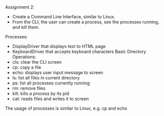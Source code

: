 Assignment 2:
- Create a Command Line Interface, similar to Linux.
- From the CLI, the user can create a process, see the processes running, and kill them.

Processes:
- DisplayDriver that displays text to HTML page
- KeyboardDriver that accepts keyboard characters
Basic Directory Operations:
- cls: clear the CLI screen
- cp: copy a file
- echo: displays user input message to screen
- ls: list all files in current directory
- ps: list all processes currently running
- rm: remove files
- kill: kills a process by its pid
- cat: reads files and writes it to screen

The usage of processes is similar to Linux, e.g. cp <fileName1> <fileName2> and echo <message>
